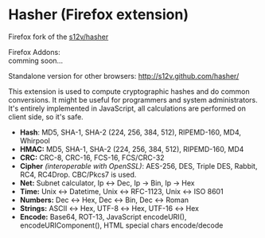 # Hasher (Firefox extension)
Firefox fork of the [s12v/hasher](https://github.com/s12v/hasher)

Firefox Addons:  
comming soon...

Standalone version for other browsers:
http://s12v.github.com/hasher/

This extension is used to compute cryptographic hashes and do common conversions. It might be useful for programmers and system administrators. It's entirely implemented in JavaScript, all calculations are performed on client side, so it's safe.

* **Hash**: MD5, SHA-1, SHA-2 (224, 256, 384, 512), RIPEMD-160, MD4, Whirpool
* **HMAC:** MD5, SHA-1, SHA-2 (224, 256, 384, 512), RIPEMD-160, MD4
* **CRC:** CRC-8, CRC-16, FCS-16, FCS/CRC-32
* **Cipher** _(interoperable with OpenSSL)_: AES-256, DES, Triple DES, Rabbit, RC4, RC4Drop. CBC/Pkcs7 is used.
* **Net:** Subnet calculator, Ip ↔ Dec, Ip → Bin, Ip → Hex
* **Time:** Unix ↔ Datetime, Unix ↔ RFC-1123, Unix ↔ ISO 8601
* **Numbers:** Dec ↔ Hex, Dec ↔ Bin, Dec ↔ Roman
* **Strings:** ASCII ↔ Hex, UTF-8 ↔ Hex, UTF-16 ↔ Hex
* **Encode:** Base64, ROT-13, JavaScript encodeURI(), encodeURIComponent(), HTML special chars encode/decode

